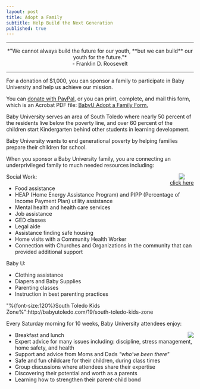 ```yaml
---
layout: post
title: Adopt a Family
subtitle: Help Build the Next Generation
published: true
---
```



***

<div markdown="1" style="text-align:center;">*"We cannot always build the future for our youth, **but we can build** our youth for the future."*<br /> - Franklin D. Roosevelt</div>

***


For a donation of $1,000, you can sponsor a family to participate in Baby University and help us achieve our mission.

You can [donate with PayPal,](http://babyutoledo.com/8/donate#Adopt-a-Family) or you can print, complete, and mail this form, which is an Acrobat PDF file: [BabyU Adopt a Family Form.](http://babyutoledo.com/docs/BabyU-Adopt-A-Family.pdf)

Baby University serves an area of South Toledo where nearly 50 percent of the residents live below the poverty line, and over 60 percent of the children start  Kindergarten behind other students in learning development.

Baby University wants to end generational poverty by helping families prepare their children for school.

When you sponsor a Baby University family, you are connecting an underprivileged family to much needed resources including:

<div class="largescreens-only" style="float:right;text-align:center;"><a href="http://babyutoledo.com/19/south-toledo-kids-zone"><img border="0"  src="/images/babyu-facebook-logo-small.jpg"></a><br /><span class="greytext"><a href="http://babyutoledo.com/19/south-toledo-kids-zone">click here</a></span></div>

Social Work:

* Food assistance
* HEAP (Home Energy Assistance Program) and PIPP (Percentage of Income Payment Plan) utility assistance
* Mental health and health care services
* Job assistance 
* GED classes
* Legal aide
* Assistance finding safe housing
* Home visits with a Community Health Worker
* Connection with Churches and Organizations in the community that can provided additional support

Baby U:

* Clothing assistance
* Diapers and Baby Supplies
* Parenting classes
* Instruction in best parenting practices

<div class="smallscreens">
"%{font-size:120%}South Toledo Kids Zone%":http://babyutoledo.com/19/south-toledo-kids-zone
</div>

Every Saturday morning for 10 weeks, Baby University attendees enjoy:

<div class="largescreens-only" style="float:right;text-align:center;"><img border="0"  src="https://c2.staticflickr.com/6/5812/21605047298_2a2c618642_m.jpg"></div>

* Breakfast and lunch
* Expert advice for many issues including: discipline, stress management, home safety, and health
* Support and advice from Moms and Dads _"who've been there"_
* Safe and fun childcare for their  children, during class times
* Group discussions where attendees share their expertise
* Discovering their potential and worth as a parents
* Learning how to strengthen their parent-child bond

